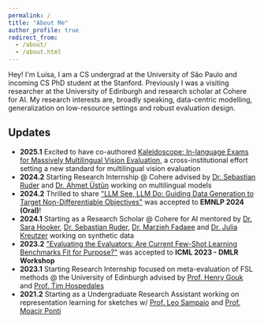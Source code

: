 ```yaml
---
permalink: /
title: "About Me"
author_profile: true
redirect_from: 
  - /about/
  - /about.html
---
```


Hey! I'm Luísa, I am a CS undergrad at the University of São Paulo and incoming CS PhD student at the Stanford. Previously I was a visiting researcher at the University of Edinburgh and research scholar at Cohere for AI. My research interests are, broadly speaking, data-centric modelling, generalization on low-resource settings and robust evaluation design. 

Updates
------
- **2025.1** Excited to have co-authored [Kaleidoscope: In-language Exams for Massively Multilingual Vision Evaluation](https://arxiv.org/pdf/2504.07072v1), a cross-institutional effort setting a new standard for multilingual vision evaluation
- **2024.2** Starting Research Internship @ Cohere advised by [Dr. Sebastian Ruder](https://www.ruder.io/about/) and [Dr. Ahmet Üstün](https://ahmetustun.github.io/) working on multilingual models
- **2024.2** Thrilled to share ["LLM See, LLM Do: Guiding Data Generation to Target Non-Differentiable Objectives"](https://arxiv.org/abs/2407.01490) was accepted to **EMNLP 2024 (Oral)**!
- **2024.1** Starting as a Research Scholar @ Cohere for AI mentored by [Dr. Sara Hooker](https://www.sarahooker.me/), [Dr. Sebastian Ruder](https://ruder.io), [Dr. Marzieh Fadaee](https://marziehf.github.io/) and [Dr. Julia Kreutzer](https://juliakreutzer.github.io/) working on synthetic data 
- **2023.2** ["Evaluating the Evaluators: Are Current Few-Shot Learning Benchmarks Fit for Purpose?"](https://arxiv.org/abs/2307.02732) was accepted to **ICML 2023 - DMLR Workshop**
- **2023.1** Starting Research Internship focused on meta-evaluation of FSL methods @ the University of Edinburgh advised by [Prof. Henry Gouk](https://www.henrygouk.com/) and [Prof. Tim Hospedales](https://homepages.inf.ed.ac.uk/thospeda/)
- **2021.2** Starting as a Undergraduate Research Assistant working on representation learning for sketches w/ [Prof. Leo Sampaio](https://scholar.google.com.br/citations?user=vunj2dMAAAAJ&hl=en) and [Prof. Moacir Ponti](https://sites.google.com/site/moacirponti/)
